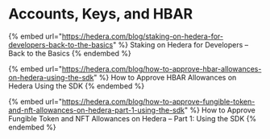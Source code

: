 # Accounts, Keys, and HBAR

{% embed url="https://hedera.com/blog/staking-on-hedera-for-developers-back-to-the-basics" %}
Staking on Hedera for Developers – Back to the Basics
{% endembed %}

{% embed url="https://hedera.com/blog/how-to-approve-hbar-allowances-on-hedera-using-the-sdk" %}
How to Approve HBAR Allowances on Hedera Using the SDK
{% endembed %}

{% embed url="https://hedera.com/blog/how-to-approve-fungible-token-and-nft-allowances-on-hedera-part-1-using-the-sdk" %}
How to Approve Fungible Token and NFT Allowances on Hedera – Part 1: Using the SDK
{% endembed %}
